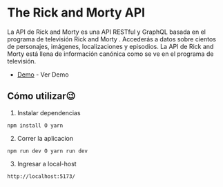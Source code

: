 # The Rick and Morty API

La API de Rick and Morty es una API RESTful y GraphQL basada en el programa de televisión Rick and Morty . Accederás a datos sobre cientos de personajes, imágenes, localizaciones y episodios. La API de Rick and Morty está llena de información canónica como se ve en el programa de televisión.

- [Demo](https://rocky-y-morty-app-vue.vercel.app/) - Ver Demo


## Cómo utilizar😉


1. Instalar dependencias

```
npm install O yarn 
```
2. Correr la aplicacion

```
npm run dev O yarn run dev
```

3. Ingresar a local-host

```
http://localhost:5173/
```



